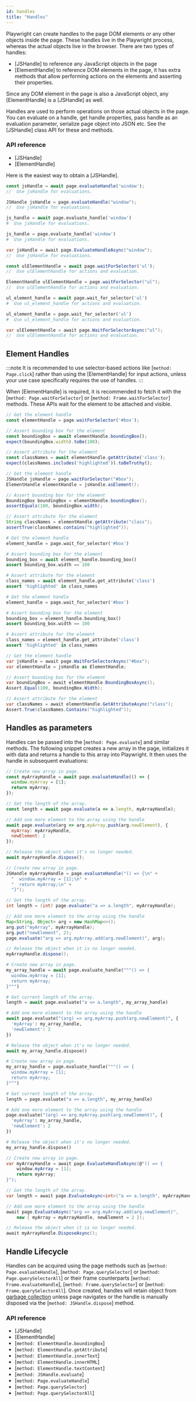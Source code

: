 ```yaml
---
id: handles
title: "Handles"
---
```


Playwright can create handles to the page DOM elements or any other objects inside the
page. These handles live in the Playwright process, whereas the actual objects live
in the browser. There are two types of handles:
- [JSHandle] to reference any JavaScript objects in the page
- [ElementHandle] to reference DOM elements in the page, it has extra methods that allow
performing actions on the elements and asserting their properties.

Since any DOM element in the page is also a JavaScript object, any [ElementHandle] is
a [JSHandle] as well.

Handles are used to perform operations on those actual objects in the page. You can evaluate
on a handle, get handle properties, pass handle as an evaluation parameter, serialize page
object into JSON etc. See the [JSHandle] class API for these and methods.

### API reference
- [JSHandle]
- [ElementHandle]

Here is the easiest way to obtain a [JSHandle].

```js
const jsHandle = await page.evaluateHandle('window');
//  Use jsHandle for evaluations.
```

```java
JSHandle jsHandle = page.evaluateHandle("window");
//  Use jsHandle for evaluations.
```

```python async
js_handle = await page.evaluate_handle('window')
#  Use jsHandle for evaluations.
```

```python sync
js_handle = page.evaluate_handle('window')
#  Use jsHandle for evaluations.
```

```csharp
var jsHandle = await page.EvaluateHandleAsync("window");
//  Use jsHandle for evaluations.
```

```js
const ulElementHandle = await page.waitForSelector('ul');
//  Use ulElementHandle for actions and evaluation.
```

```java
ElementHandle ulElementHandle = page.waitForSelector("ul");
//  Use ulElementHandle for actions and evaluation.
```

```python async
ul_element_handle = await page.wait_for_selector('ul')
#  Use ul_element_handle for actions and evaluation.
```

```python sync
ul_element_handle = page.wait_for_selector('ul')
#  Use ul_element_handle for actions and evaluation.
```

```csharp
var ulElementHandle = await page.WaitForSelectorAsync("ul");
//  Use ulElementHandle for actions and evaluation.
```

## Element Handles

:::note
It is recommended to use selector-based actions like [`method: Page.click`] rather than using the [ElementHandle] for input actions, unless your use case specifically requires the use of handles.
:::

When [ElementHandle] is required, it is recommended to fetch it with the
[`method: Page.waitForSelector`] or [`method: Frame.waitForSelector`] methods. These
APIs wait for the element to be attached and visible.

```js
// Get the element handle
const elementHandle = page.waitForSelector('#box');

// Assert bounding box for the element
const boundingBox = await elementHandle.boundingBox();
expect(boundingBox.width).toBe(100);

// Assert attribute for the element
const classNames = await elementHandle.getAttribute('class');
expect(classNames.includes('highlighted')).toBeTruthy();
```

```java
// Get the element handle
JSHandle jsHandle = page.waitForSelector("#box");
ElementHandle elementHandle = jsHandle.asElement();

// Assert bounding box for the element
BoundingBox boundingBox = elementHandle.boundingBox();
assertEquals(100, boundingBox.width);

// Assert attribute for the element
String classNames = elementHandle.getAttribute("class");
assertTrue(classNames.contains("highlighted"));
```

```python async
# Get the element handle
element_handle = page.wait_for_selector('#box')

# Assert bounding box for the element
bounding_box = await element_handle.bounding_box()
assert bounding_box.width == 100

# Assert attribute for the element
class_names = await element_handle.get_attribute('class')
assert 'highlighted' in class_names
```

```python sync
# Get the element handle
element_handle = page.wait_for_selector('#box')

# Assert bounding box for the element
bounding_box = element_handle.bounding_box()
assert bounding_box.width == 100

# Assert attribute for the element
class_names = element_handle.get_attribute('class')
assert 'highlighted' in class_names
```

```csharp
// Get the element handle
var jsHandle = await page.WaitForSelectorAsync("#box");
var elementHandle = jsHandle as ElementHandle;

// Assert bounding box for the element
var boundingBox = await elementHandle.BoundingBoxAsync();
Assert.Equal(100, boundingBox.Width);

// Assert attribute for the element
var classNames = await elementHandle.GetAttributeAsync("class");
Assert.True(classNames.Contains("highlighted"));
```

## Handles as parameters

Handles can be passed into the [`method: Page.evaluate`] and similar methods.
The following snippet creates a new array in the page, initializes it with data
and returns a handle to this array into Playwright. It then uses the handle
in subsequent evaluations:

```js
// Create new array in page.
const myArrayHandle = await page.evaluateHandle(() => {
  window.myArray = [1];
  return myArray;
});

// Get the length of the array.
const length = await page.evaluate(a => a.length, myArrayHandle);

// Add one more element to the array using the handle
await page.evaluate(arg => arg.myArray.push(arg.newElement), {
  myArray: myArrayHandle,
  newElement: 2
});

// Release the object when it's no longer needed.
await myArrayHandle.dispose();
```

```java
// Create new array in page.
JSHandle myArrayHandle = page.evaluateHandle("() => {\n" +
  "  window.myArray = [1];\n" +
  "  return myArray;\n" +
  "}");

// Get the length of the array.
int length = (int) page.evaluate("a => a.length", myArrayHandle);

// Add one more element to the array using the handle
Map<String, Object> arg = new HashMap<>();
arg.put("myArray", myArrayHandle);
arg.put("newElement", 2);
page.evaluate("arg => arg.myArray.add(arg.newElement)", arg);

// Release the object when it is no longer needed.
myArrayHandle.dispose();
```

```python async
# Create new array in page.
my_array_handle = await page.evaluate_handle("""() => {
  window.myArray = [1];
  return myArray;
}""")

# Get current length of the array.
length = await page.evaluate("a => a.length", my_array_handle)

# Add one more element to the array using the handle
await page.evaluate("(arg) => arg.myArray.push(arg.newElement)", {
  'myArray': my_array_handle,
  'newElement': 2
})

# Release the object when it's no longer needed.
await my_array_handle.dispose()
```

```python sync
# Create new array in page.
my_array_handle = page.evaluate_handle("""() => {
  window.myArray = [1];
  return myArray;
}""")

# Get current length of the array.
length = page.evaluate("a => a.length", my_array_handle)

# Add one more element to the array using the handle
page.evaluate("(arg) => arg.myArray.push(arg.newElement)", {
  'myArray': my_array_handle,
  'newElement': 2
})

# Release the object when it's no longer needed.
my_array_handle.dispose()
```

```csharp
// Create new array in page.
var myArrayHandle = await page.EvaluateHandleAsync(@"() => {
    window.myArray = [1];
    return myArray;
}");

// Get the length of the array.
var length = await page.EvaluateAsync<int>("a => a.length", myArrayHandle);

// Add one more element to the array using the handle
await page.EvaluateAsync("arg => arg.myArray.add(arg.newElement)",
    new { myArray = myArrayHandle, newElement = 2 });

// Release the object when it is no longer needed.
await myArrayHandle.DisposeAsync();
```


## Handle Lifecycle

Handles can be acquired using the page methods such as [`method: Page.evaluateHandle`],
[`method: Page.querySelector`] or [`method: Page.querySelectorAll`] or their frame counterparts
[`method: Frame.evaluateHandle`], [`method: Frame.querySelector`] or [`method: Frame.querySelectorAll`]. Once
created, handles will retain object from
[garbage collection](https://developer.mozilla.org/en-US/docs/Web/JavaScript/Memory_Management)
unless page navigates or the handle is manually disposed via the [`method: JSHandle.dispose`] method.


### API reference
- [JSHandle]
- [ElementHandle]
- [`method: ElementHandle.boundingBox`]
- [`method: ElementHandle.getAttribute`]
- [`method: ElementHandle.innerText`]
- [`method: ElementHandle.innerHTML`]
- [`method: ElementHandle.textContent`]
- [`method: JSHandle.evaluate`]
- [`method: Page.evaluateHandle`]
- [`method: Page.querySelector`]
- [`method: Page.querySelectorAll`]
